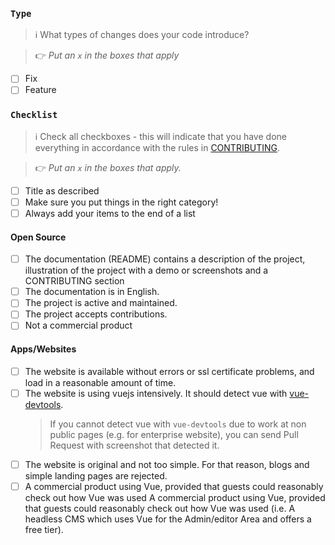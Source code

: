 ### `Type`

> ℹ️  What types of changes does your code introduce?

> 👉 _Put an `x` in the boxes that apply_

- [ ] Fix
- [ ] Feature 

### `Checklist`

> ℹ️  Check all checkboxes - this will indicate that you have done everything in accordance with the rules in [CONTRIBUTING](https://github.com/vuejs/awesome-vue/blob/master/.github/contributing.md).

> 👉  _Put an `x` in the boxes that apply._

- [ ] Title as described
- [ ] Make sure you put things in the right category!
- [ ] Always add your items to the end of a list

#### Open Source

- [ ] The documentation (README) contains a description of the project, illustration of the project with a demo or screenshots and a CONTRIBUTING section
- [ ] The documentation is in English.
- [ ] The project is active and maintained.
- [ ] The project accepts contributions.
- [ ] Not a commercial product

#### Apps/Websites

- [ ] The website is available without errors or ssl certificate problems, and load in a reasonable amount of time.
- [ ] The website is using vuejs intensively. It should detect vue with [vue-devtools](https://github.com/vuejs/vue-devtools).
  > If you cannot detect vue with `vue-devtools` due to work at non public pages (e.g. for enterprise website), you can send Pull Request with screenshot that detected it.
- [ ] The website is original and not too simple. For that reason, blogs and simple landing pages are rejected.
- [ ] A commercial product using Vue, provided that guests could reasonably check out how Vue was used A commercial product using Vue, provided that guests could reasonably check out how Vue was used (i.e. A headless CMS which uses Vue for the Admin/editor Area and offers a free tier).
